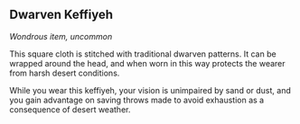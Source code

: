 ## Dwarven Keffiyeh
*Wondrous item, uncommon*

This square cloth is stitched with traditional dwarven patterns. It can be wrapped around the head, and when worn in this way protects the wearer from harsh desert conditions. 

While you wear this keffiyeh, your vision is unimpaired by sand or dust, and you gain advantage on saving throws made to avoid exhaustion as a consequence of desert weather.
